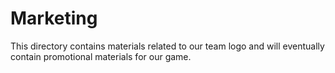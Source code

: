 <h1>Marketing</h1>
<p>This directory contains materials related to our team logo and will eventually contain promotional materials for our game.</p>